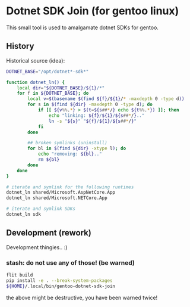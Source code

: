 # Dotnet SDK Join (for gentoo linux)

This small tool is used to amalgamate dotnet SDKs for gentoo.

## History

Historical source (idea):

```bash
DOTNET_BASE="/opt/dotnet*-sdk*"

function dotnet_ln() {
    local dir="${DOTNET_BASE}/${1}/*"
    for f in ${DOTNET_BASE}; do
        local v=$(basename $(find ${f}/${1}/* -maxdepth 0 -type d))
        for s in $(find ${dir} -maxdepth 0 -type d); do
            if [[ ${v%%.*} > $(t=${s##*/} echo ${t%%.*}) ]]; then
                echo "linking: ${f}/${1}/${s##*/}.."
                ln -s "${s}" "${f}/${1}/${s##*/}"
            fi
        done

        ## broken symlinks (uninstall)
        for bl in $(find ${dir} -xtype l); do
            echo "removing: ${bl}.."
            rm ${bl}
        done
    done
}

# iterate and symlink for the following runtimes
dotnet_ln shared/Microsoft.AspNetCore.App
dotnet_ln shared/Microsoft.NETCore.App

# iterate and symlink SDKs
dotnet_ln sdk
```

## Development (rework)

Development thingies.. :)

### stash: do not use any of those! (be warned)

```bash
flit build
pip install -e . --break-system-packages
${HOME}/.local/bin/gentoo-dotnet-sdk-join

```

the above might be destructive, you have been warned twice!
